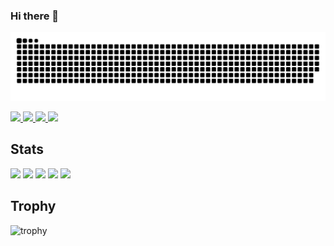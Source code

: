 ### Hi there 👋

![](https://raw.githubusercontent.com/TatsuyaMaeta/TatsuyaMaeta/output/github-contribution-grid-snake.svg)

<!--
**TatsuyaMaeta/TatsuyaMaeta** is a ✨ _special_ ✨ repository because its `README.md` (this file) appears on your GitHub profile.

Here are some ideas to get you started:

- 🔭 I’m currently working on ...
- 🌱 I’m currently learning ...
- 👯 I’m looking to collaborate on ...
- 🤔 I’m looking for help with ...
- 💬 Ask me about ...
- 📫 How to reach me: ...
- 😄 Pronouns: ...
- ⚡ Fun fact: ...
-->


<p align="left">
  <a href="https://github.com/TatsuyaMaeta">
    <img height="20" src="https://komarev.com/ghpvc/?username=TatsuyaMaeta" />
  </a>
  <a href="https://github.com/TatsuyaMaeta">
    <img height="20" src="https://img.shields.io/github/followers/TatsuyaMaeta?label=follow&logo=github&style=flat" />
  </a>
  <a href="http://qiita.com/TatsuyaMaeta">
    <img height="20" src="https://qiita-badge.apiapi.app/s/tat_mae084/posts.svg" />
  </a>
  <a href="http://qiita.com/TatsuyaMaeta">
    <img height="20" src="https://qiita-badge.apiapi.app/s/at_mae084/contributions.svg" />
  </a>
</p>

## Stats
![](http://github-profile-summary-cards.vercel.app/api/cards/profile-details?username=TatsuyaMaeta&theme=gruvbox)
![](http://github-profile-summary-cards.vercel.app/api/cards/repos-per-language?username=TatsuyaMaeta&theme=gruvbox)
![](http://github-profile-summary-cards.vercel.app/api/cards/most-commit-language?username=TatsuyaMaeta&theme=gruvbox)
![](http://github-profile-summary-cards.vercel.app/api/cards/stats?username=TatsuyaMaeta&theme=gruvbox)
![](http://github-profile-summary-cards.vercel.app/api/cards/productive-time?username=TatsuyaMaeta&theme=gruvbox&utcOffset=9)

## Trophy
![trophy](https://github-profile-trophy.vercel.app/?username=Keichan15&theme=gruvbox)




